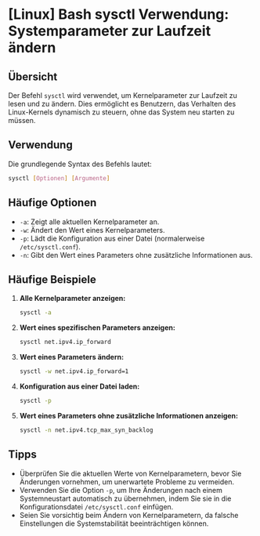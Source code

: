 # [Linux] Bash sysctl Verwendung: Systemparameter zur Laufzeit ändern

## Übersicht
Der Befehl `sysctl` wird verwendet, um Kernelparameter zur Laufzeit zu lesen und zu ändern. Dies ermöglicht es Benutzern, das Verhalten des Linux-Kernels dynamisch zu steuern, ohne das System neu starten zu müssen.

## Verwendung
Die grundlegende Syntax des Befehls lautet:

```bash
sysctl [Optionen] [Argumente]
```

## Häufige Optionen
- `-a`: Zeigt alle aktuellen Kernelparameter an.
- `-w`: Ändert den Wert eines Kernelparameters.
- `-p`: Lädt die Konfiguration aus einer Datei (normalerweise `/etc/sysctl.conf`).
- `-n`: Gibt den Wert eines Parameters ohne zusätzliche Informationen aus.

## Häufige Beispiele
1. **Alle Kernelparameter anzeigen:**
   ```bash
   sysctl -a
   ```

2. **Wert eines spezifischen Parameters anzeigen:**
   ```bash
   sysctl net.ipv4.ip_forward
   ```

3. **Wert eines Parameters ändern:**
   ```bash
   sysctl -w net.ipv4.ip_forward=1
   ```

4. **Konfiguration aus einer Datei laden:**
   ```bash
   sysctl -p
   ```

5. **Wert eines Parameters ohne zusätzliche Informationen anzeigen:**
   ```bash
   sysctl -n net.ipv4.tcp_max_syn_backlog
   ```

## Tipps
- Überprüfen Sie die aktuellen Werte von Kernelparametern, bevor Sie Änderungen vornehmen, um unerwartete Probleme zu vermeiden.
- Verwenden Sie die Option `-p`, um Ihre Änderungen nach einem Systemneustart automatisch zu übernehmen, indem Sie sie in die Konfigurationsdatei `/etc/sysctl.conf` einfügen.
- Seien Sie vorsichtig beim Ändern von Kernelparametern, da falsche Einstellungen die Systemstabilität beeinträchtigen können.
